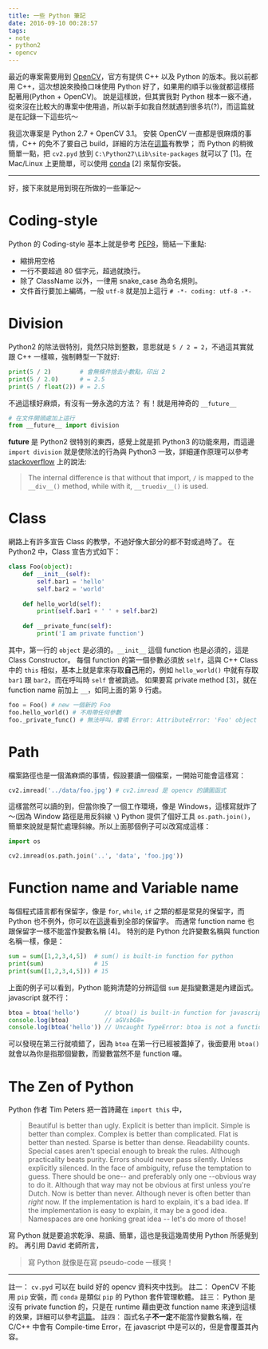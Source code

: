 ```yaml
---
title: 一些 Python 筆記 
date: 2016-09-10 00:28:57
tags:
- note
- python2
- opencv
---
```


最近的專案需要用到 [OpenCV](http://opencv.org/)，官方有提供 C++ 以及 Python 的版本。我以前都用 C++，這次想說來換換口味使用 Python 好了，如果用的順手以後就都這樣搭配著用(Python + OpenCV)。
說是這樣說，但其實我對 Python 根本一竅不通，從來沒在比較大的專案中使用過，所以新手如我自然就遇到很多坑(?)，而這篇就是在記錄一下這些坑～
<!-- more -->

我這次專案是 Python 2.7 + OpenCV 3.1。
安裝 OpenCV 一直都是很麻煩的事情，C++ 的免不了要自己 build，詳細的方法在[這篇](https://ssarcandy.tw/2016/07/22/Setting-up-OpenCV-using-Cmake-GUI/)有教學；
而 Python 的稍微簡單一點，把 `cv2.pyd` 放到 `C:\Python27\Lib\site-packages` 就可以了 [1]。在 Mac/Linux 上更簡單，可以使用 [conda](https://www.continuum.io/) [2] 來幫你安裝。


---
好，接下來就是用到現在所做的一些筆記～

# Coding-style

Python 的 Coding-style 基本上就是參考 [PEP8](https://www.python.org/dev/peps/pep-0008/)，簡結一下重點:

- 縮排用空格
- 一行不要超過 80 個字元，超過就換行。
- 除了 ClassName 以外，一律用 snake_case 為命名規則。
- 文件首行要加上編碼，一般 `utf-8` 就是加上這行 `# -*- coding: utf-8 -*-`


# Division

Python2 的除法很特別，竟然只除到整數，意思就是 `5 / 2 = 2`，不過這其實就跟 C++ 一樣嘛，強制轉型一下就好:

```py
print(5 / 2)        # 會無條件捨去小數點，印出 2
print(5 / 2.0)      # = 2.5
print(5 / float(2)) # = 2.5
```

不過這樣好麻煩，有沒有一勞永逸的方法？
有！就是用神奇的 `__future__`

```py
# 在文件開頭處加上這行
from __future__ import division
```

__future__ 是 Python2 很特別的東西，感覺上就是抓 Python3 的功能來用，而這邊 `import division` 就是使除法的行為與 Python3 一致，詳細運作原理可以參考 [stackoverflow](http://stackoverflow.com/questions/7075082/what-is-future-in-python-used-for-and-how-when-to-use-it-and-how-it-works) 上的說法:
> The internal difference is that without that import, `/` is mapped to the `__div__()` method, while with it, `__truediv__()` is used.


# Class

網路上有許多宣告 Class 的教學，不過好像大部分的都不對或過時了。
在 Python2 中，Class 宣告方式如下：

```py class.py
class Foo(object):
    def __init__(self):
        self.bar1 = 'hello'
        self.bar2 = 'world'
  
    def hello_world(self):
        print(self.bar1 + ' ' + self.bar2)
  
    def __private_func(self):
        print('I am private function')
```

其中，第一行的 `object` 是必須的。`__init__` 這個 function 也是必須的，這是 Class Constructor。
每個 function 的第一個參數必須放 `self`，這與 C++ Class 中的 `this` 相似，基本上就是拿來存取**自己**用的，例如 `hello_world()` 中就有存取 `bar1` 跟 `bar2`，而在呼叫時 `self` 會被跳過。
如果要寫 private method [3]，就在 function name 前加上 `__`，如同上面的第 9 行處。

```py
foo = Foo() # new 一個新的 Foo
foo.hello_world() # 不用帶任何參數
foo._private_func() # 無法呼叫，會噴 Error: AttributeError: 'Foo' object has no attribute '__private_func'
```

# Path

檔案路徑也是一個滿麻煩的事情，假設要讀一個檔案，一開始可能會這樣寫：

```py
cv2.imread('../data/foo.jpg') # cv2.imread 是 opencv 的讀圖函式
```

這樣當然可以讀的到，但當你換了一個工作環境，像是 Windows，這樣寫就炸了～(因為 Window 路徑是用反斜線 `\`)
Python 提供了個好工具 `os.path.join()`，簡單來說就是幫忙處理斜線。所以上面那個例子可以改寫成這樣：

```py
import os

cv2.imread(os.path.join('..', 'data', 'foo.jpg'))
```


# Function name and Variable name

每個程式語言都有保留字，像是 `for`, `while`, `if` 之類的都是常見的保留字，而 Python 也不例外，你可以在[這邊](https://docs.python.org/2.5/ref/keywords.html)看到全部的保留字。
而通常 function name 也跟保留字一樣不能當作變數名稱 [4]。
特別的是 Python 允許變數名稱與 function 名稱一樣，像是：

```py
sum = sum([1,2,3,4,5])  # sum() is built-in function for python
print(sum)              # 15
print(sum([1,2,3,4,5])) # 15
```

上面的例子可以看到，Python 能夠清楚的分辨這個 `sum` 是指變數還是內建函式。
javascript 就不行：

```js
btoa = btoa('hello')       // btoa() is built-in function for javascript
console.log(btoa)          // aGVsbG8=
console.log(btoa('hello')) // Uncaught TypeError: btoa is not a function
```

可以發現在第三行就噴錯了，因為 `btoa` 在第一行已經被蓋掉了，後面要用 `btoa()` 就會以為你是指那個變數，而變數當然不是 function 囉。


# The Zen of Python

Python 作者 Tim Peters 把一首詩藏在 `import this` 中，

>Beautiful is better than ugly.
>Explicit is better than implicit.
>Simple is better than complex.
>Complex is better than complicated.
>Flat is better than nested.
>Sparse is better than dense.
>Readability counts.
>Special cases aren't special enough to break the rules.
>Although practicality beats purity.
>Errors should never pass silently.
>Unless explicitly silenced.
>In the face of ambiguity, refuse the temptation to guess.
>There should be one-- and preferably only one --obvious way to do it.
>Although that way may not be obvious at first unless you're Dutch.
>Now is better than never.
>Although never is often better than *right* now.
>If the implementation is hard to explain, it's a bad idea.
>If the implementation is easy to explain, it may be a good idea.
>Namespaces are one honking great idea -- let's do more of those!

寫 Python 就是要追求乾淨、易讀、簡單，這也是我這幾周使用 Python 所感覺到的。
再引用 David 老師所言，
>寫 Python 就像是在寫 pseudo-code 一樣爽！


---

註一： `cv.pyd` 可以在 build 好的 opencv 資料夾中找到。
註二： OpenCV 不能用 `pip` 安裝，而 `conda` 是類似 `pip` 的 Python 套件管理軟體。
註三： Python 是沒有 private function 的，只是在 runtime 藉由更改 function name 來達到這樣的效果，詳細可以參考[這篇](http：//stackoverflow.com/questions/17193457/private-method-in-python)。 
註四： 函式名子**不一定**不能當作變數名稱，在 C/C++ 中會有 Compile-time Error，在 javascript 中是可以的，但是會覆蓋其內容。
